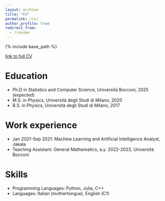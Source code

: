 ```yaml
---
layout: archive
title: "CV"
permalink: /cv/
author_profile: true
redirect_from:
  - /resume
---
```


{% include base_path %}

[link to full CV](https://beatriceachilli.github.io/files/Curriculum_Vitae_Achilli.pdf)

Education
======
* Ph.D in Statistics and Computer Science, Università Bocconi, 2025 (expected)
* M.S. in Physics, Università degli Studi di Milano, 2020
* B.S. in Physics, Università degli Studi di Milano, 2017


Work experience
======
* Jan 2021-Sep 2021: Machine Learning and Artificial Intelligence Analyst, Jakala
* Teaching Assistant: General Mathematics, a.y. 2022-2023, Università Bocconi 
  
  
Skills
======
* Programming Languages: Python, Julia, C++
* Languages: Italian (mothertongue), English (C1)


<!---
Publications
======
  <ul>{% for post in site.publications %}
    {% include archive-single-cv.html %}
  {% endfor %}</ul>
  
Talks
======
  <ul>{% for post in site.talks %}
    {% include archive-single-talk-cv.html %}
  {% endfor %}</ul>
  
Teaching
======
  <ul>{% for post in site.teaching %}
    {% include archive-single-cv.html %}
  {% endfor %}</ul>
  
Service and leadership
======
* Currently signed in to 43 different slack teams
--->
